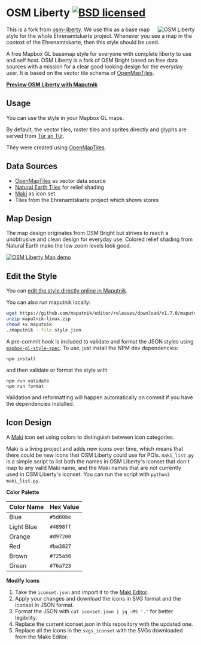 # OSM Liberty [![BSD licensed](https://img.shields.io/badge/license-BSD-blue.svg)](https://github.com/maputnik/osm-liberty/blob/gh-pages/LICENSE.md)

<img align="right" alt="OSM Liberty" src="logo.png" />

This is a fork from [osm-liberty](https://github.com/maputnik/osm-liberty). We use this as a base map style for the whole Ehrenamtskarte project. Whenever you see a map in the context of the Ehrenamtskarte, then this style should be used.

A free Mapbox GL basemap style for everyone with complete liberty to use and self host. OSM Liberty is a fork of OSM Bright based on free data sources with a mission for a clear good looking design for the everyday user. It is based on the vector tile schema of [OpenMapTiles](https://github.com/openmaptiles/openmaptiles).

**[Preview OSM Liberty with Maputnik](https://maputnik.github.io/editor/?style=https://digitalfabrik.github.io/ehrenamtskarte-maplibre-style/style.json)**

## Usage

You can use the style in your Mapbox GL maps.

By default, the vector tiles, raster tiles and sprites directly and glyphs are served from [Tür an Tür](https://maps.tuerantuer.org).


They were created using [OpenMapTiles](https://github.com/openmaptiles/openmaptiles).


## Data Sources

- [OpenMapTiles](http://openmaptiles.org/) as vector data source
- [Natural Earth Tiles](https://klokantech.github.io/naturalearthtiles/) for relief shading
- [Maki](https://www.mapbox.com/maki-icons/) as icon set
- Tiles from the Ehrenamtskarte project which shows stores

## Map Design

The map design originates from OSM Bright but strives to reach a unobtrusive and clean design for everyday use.
Colored relief shading from Natural Earth make the low zoom levels look good.

[![OSM Liberty Map demo](demo/zoom.gif)](demo/zoom.gif)

## Edit the Style

You can [edit the style directly online in Maputnik](https://maputnik.github.io/editor?style=https://digitalfabrik.github.io/eherenamtskarte-maplibre-style/style.json).

You can also run maputnik locally:

```bash
wget https://github.com/maputnik/editor/releases/download/v1.7.0/maputnik-linux.zip
unzip maputnik-linux.zip
chmod +x maputnik
./maputnik --file style.json
```

A pre-commit hook is included to validate and format the JSON styles using
[`mapbox-gl-style-spec`](https://www.npmjs.com/package/@mapbox/mapbox-gl-style-spec).
To use, just install the NPM dev dependencies:
```
npm install
```
and then validate or format the style with
```
npm run validate
npm run format
```

Validation and reformatting will happen automatically on commit if you have the
dependencies installed.

## Icon Design

A [Maki](https://github.com/mapbox/maki) icon set using colors to distinguish between icon categories.

Maki is a living project and adds new icons over time, which means that there
could be new icons that OSM Liberty could use for POIs. `maki_list.py` is a
simple script to list both the names in OSM Liberty's iconset that don't map to
any valid Maki name, and the Maki names that are not currently used in OSM
Liberty's iconset. You can run the script with `python3 maki_list.py`.

**Color Palette**

Color Name   | Hex Value
-------------|----------
Blue         | `#5d60be`
Light Blue   | `#4898ff`
Orange       | `#d97200`
Red          | `#ba3827`
Brown        | `#725a50`
Green        | `#76a723`

**Modify Icons**

1. Take the `iconset.json` and import it to the [Maki Editor](https://www.mapbox.com/maki-icons/editor/).
2. Apply your changes and download the icons in SVG format and the iconset in JSON format.
3. Format the JSON with `cat iconset.json | jq -MS '.'` for better legibility.
4. Replace the current iconset.json in this repository with the updated one.
5. Replace all the icons in the `svgs_iconset` with the SVGs downloaded from the Make Editor.
